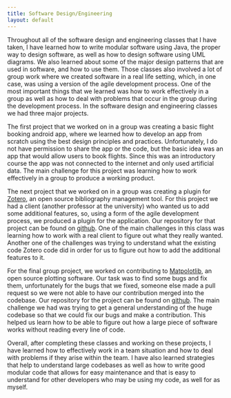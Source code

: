 ```yaml
---
title: Software Design/Engineering
layout: default
---
```


<p class="col-md-10 col-md-offset-1">Throughout all of the software design and engineering classes that I have taken, I have learned how to write modular software using Java, the proper way to design software, as well as how to design software using UML diagrams. We also learned about some of the major design patterns that are used in software, and how to use them. Those classes also involved a lot of group work where we created software in a real life setting, which, in one case, was using a version of the agile development process. One of the most important things that we learned was how to work effectively in a group as well as how to deal with problems that occur in the group during the development process. In the software design and engineering classes we had three major projects.</p>

<p class="col-md-10 col-md-offset-1">The first project that we worked on in a group was creating a basic flight booking android app, where we learned how to develop an app from scratch using the best design principles and practices. Unfortunately, I do not have permission to share the app or the code, but the basic idea was an app that would allow users to book flights. Since this was an introductory course the app was not connected to the internet and only used artificial data.  The main challenge for this project was learning how to work effectively in a group to produce a working product.</p>

<p class="col-md-10 col-md-offset-1">The next project that we worked on in a group was creating a plugin for <a href="https://www.zotero.org/">Zotero</a>, an open source bibliography management tool. For this project we had a client (another professor at the university) who wanted us to add some additional features, so, using a form of the agile development process, we produced a plugin for the application. Our repository for that project can be found on <a href="https://github.com/joshuagreenslade/CSCC01-project">github</a>. One of the main challenges in this class was learning how to work with a real client to figure out what they really wanted. Another one of the challenges was trying to understand what the existing code Zotero code did in order for us to figure out how to add the additional features to it.</p>

<p class="col-md-10 col-md-offset-1">For the final group project, we worked on contributing to <a href="https://github.com/matplotlib/matplotlib">Matpolotlib</a>, an open source plotting software. Our task was to find some bugs and fix them, unfortunately for the bugs that we fixed, someone else made a pull request so we were not able to have our contribution merged into the codebase. Our repository for the project can be found on <a href="https://github.com/joshuagreenslade/CSCD01">github</a>. The main challenge we had was trying to get a general understanding of the huge codebase so that we could fix our bugs and make a contribution. This helped us learn how to be able to figure out how a large piece of software works without reading every line of code.</p>

<p class="col-md-10 col-md-offset-1">Overall, after completing these classes and working on these projects, I have learned how to effectively work in a team situation and how to deal with problems if they arise within the team. I have also learned strategies that help to understand large codebases as well as how to write good modular code that allows for easy maintenance and that is easy to understand for other developers who may be using my code, as well for as myself.</p>